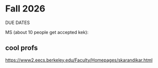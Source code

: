 
# Fall 2026 



DUE DATES

  MS (about 10 people get accepted kek): 




## cool profs
https://www2.eecs.berkeley.edu/Faculty/Homepages/skarandikar.html
